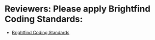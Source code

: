 
# Reviewers: Please apply Brightfind Coding Standards:
* [Brightfind Coding Standards](https://github.com/Brightfind/)

